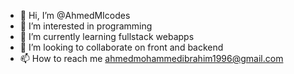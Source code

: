 - 👋 Hi, I’m @AhmedMIcodes
- 👀 I’m interested in programming
- 🌱 I’m currently learning fullstack webapps
- 💞️ I’m looking to collaborate on front and backend
- 📫 How to reach me ahmedmohammedibrahim1996@gmail.com

<!---
AhmedMIcodes/AhmedMIcodes is a ✨ special ✨ repository because its `README.md` (this file) appears on your GitHub profile.
You can click the Preview link to take a look at your changes.
--->
